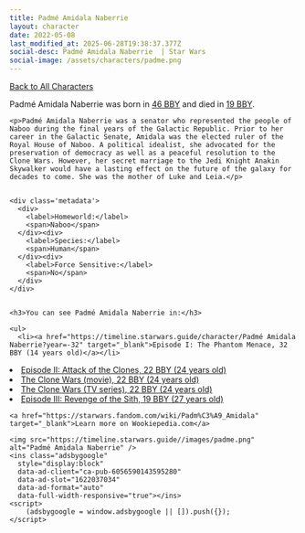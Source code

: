 ```yaml
---
title: Padmé Amidala Naberrie
layout: character
date: 2022-05-08
last_modified_at: 2025-06-28T19:38:37.377Z
social-desc: Padmé Amidala Naberrie  | Star Wars
social-image: /assets/characters/padme.png
---
```

<a href="/character" class="smaller">Back to All Characters</a>

<div class="character-profile container">
  <div class="col-10">
    <p>
    Padmé Amidala Naberrie     was born in <a href="https://timeline.starwars.guide/character/Padmé Amidala Naberrie?year=-46" target="_blank">46 BBY</a> and died in <a href="https://timeline.starwars.guide/character/Padmé Amidala Naberrie?year=-19" target="_blank">19 BBY</a>.        
    </p>

    <p>Padmé Amidala Naberrie was a senator who represented the people of Naboo during the final years of the Galactic Republic. Prior to her career in the Galactic Senate, Amidala was the elected ruler of the Royal House of Naboo. A political idealist, she advocated for the preservation of democracy as well as a peaceful resolution to the Clone Wars. However, her secret marriage to the Jedi Knight Anakin Skywalker would have a lasting effect on the future of the galaxy for decades to come. She was the mother of Luke and Leia.</p>


    <div class='metadata'>
      <div>
        <label>Homeworld:</label>
        <span>Naboo</span>
      </div><div>
        <label>Species:</label>
        <span>Human</span>
      </div><div>
        <label>Force Sensitive:</label>
        <span>No</span>
      </div>
    </div>


    <h3>You can see Padmé Amidala Naberrie in:</h3>

    <ul>
      <li><a href="https://timeline.starwars.guide/character/Padmé Amidala Naberrie?year=-32" target="_blank">Episode I: The Phantom Menace, 32 BBY (14 years old)</a></li>
  <li><a href="https://timeline.starwars.guide/character/Padmé Amidala Naberrie?year=-22" target="_blank">Episode II: Attack of the Clones, 22 BBY (24 years old)</a></li>
  <li><a href="https://timeline.starwars.guide/character/Padmé Amidala Naberrie?year=-22" target="_blank">The Clone Wars (movie), 22 BBY (24 years old)</a></li>
  <li><a href="https://timeline.starwars.guide/character/Padmé Amidala Naberrie?year=-22" target="_blank">The Clone Wars (TV series), 22 BBY (24 years old)</a></li>
  <li><a href="https://timeline.starwars.guide/character/Padmé Amidala Naberrie?year=-19" target="_blank">Episode III: Revenge of the Sith, 19 BBY (27 years old)</a></li>
    </ul>

    <a href="https://starwars.fandom.com/wiki/Padm%C3%A9_Amidala" target="_blank">Learn more on Wookiepedia.com</a>
  </div>
  <div class="character_image col-2">
    
    <img src="https://timeline.starwars.guide//images/padme.png" alt="Padmé Amidala Naberrie" />
    <ins class="adsbygoogle"
      style="display:block"
      data-ad-client="ca-pub-6056590143595280"
      data-ad-slot="1622037034"
      data-ad-format="auto"
      data-full-width-responsive="true"></ins>
    <script>
        (adsbygoogle = window.adsbygoogle || []).push({});
    </script>
  </div>
</div>
